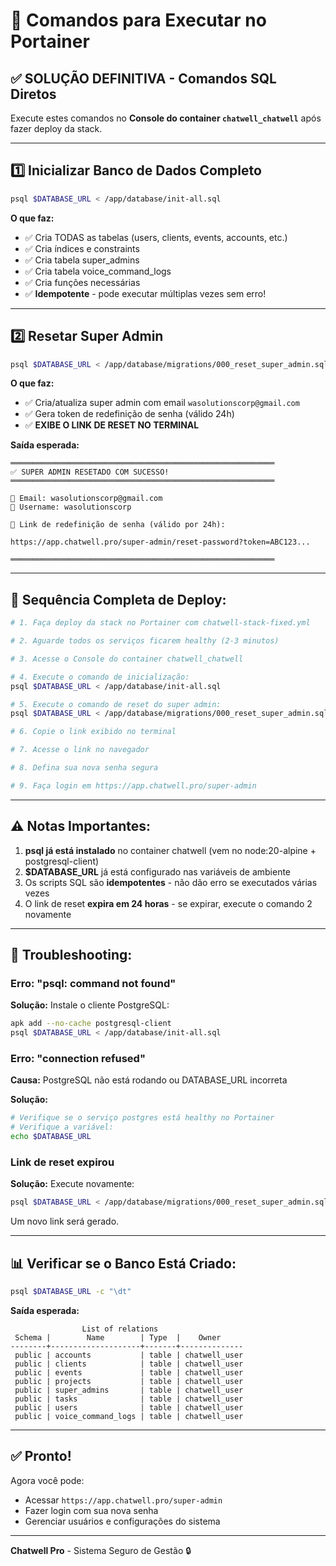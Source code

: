 # 🚀 Comandos para Executar no Portainer

## ✅ SOLUÇÃO DEFINITIVA - Comandos SQL Diretos

Execute estes comandos no **Console do container `chatwell_chatwell`** após fazer deploy da stack.

---

## 1️⃣ Inicializar Banco de Dados Completo

```bash
psql $DATABASE_URL < /app/database/init-all.sql
```

**O que faz:**
- ✅ Cria TODAS as tabelas (users, clients, events, accounts, etc.)
- ✅ Cria índices e constraints
- ✅ Cria tabela super_admins
- ✅ Cria tabela voice_command_logs
- ✅ Cria funções necessárias
- ✅ **Idempotente** - pode executar múltiplas vezes sem erro!

---

## 2️⃣ Resetar Super Admin

```bash
psql $DATABASE_URL < /app/database/migrations/000_reset_super_admin.sql
```

**O que faz:**
- ✅ Cria/atualiza super admin com email `wasolutionscorp@gmail.com`
- ✅ Gera token de redefinição de senha (válido 24h)
- ✅ **EXIBE O LINK DE RESET NO TERMINAL**

**Saída esperada:**
```
═══════════════════════════════════════════════════════════
✅ SUPER ADMIN RESETADO COM SUCESSO!
═══════════════════════════════════════════════════════════

📧 Email: wasolutionscorp@gmail.com
👤 Username: wasolutionscorp

🔐 Link de redefinição de senha (válido por 24h):

https://app.chatwell.pro/super-admin/reset-password?token=ABC123...

═══════════════════════════════════════════════════════════
```

---

## 🎯 Sequência Completa de Deploy:

```bash
# 1. Faça deploy da stack no Portainer com chatwell-stack-fixed.yml

# 2. Aguarde todos os serviços ficarem healthy (2-3 minutos)

# 3. Acesse o Console do container chatwell_chatwell

# 4. Execute o comando de inicialização:
psql $DATABASE_URL < /app/database/init-all.sql

# 5. Execute o comando de reset do super admin:
psql $DATABASE_URL < /app/database/migrations/000_reset_super_admin.sql

# 6. Copie o link exibido no terminal

# 7. Acesse o link no navegador

# 8. Defina sua nova senha segura

# 9. Faça login em https://app.chatwell.pro/super-admin
```

---

## ⚠️ Notas Importantes:

1. **psql já está instalado** no container chatwell (vem no node:20-alpine + postgresql-client)
2. **$DATABASE_URL** já está configurado nas variáveis de ambiente
3. Os scripts SQL são **idempotentes** - não dão erro se executados várias vezes
4. O link de reset **expira em 24 horas** - se expirar, execute o comando 2 novamente

---

## 🔧 Troubleshooting:

### Erro: "psql: command not found"

**Solução:** Instale o cliente PostgreSQL:
```bash
apk add --no-cache postgresql-client
psql $DATABASE_URL < /app/database/init-all.sql
```

### Erro: "connection refused"

**Causa:** PostgreSQL não está rodando ou DATABASE_URL incorreta

**Solução:**
```bash
# Verifique se o serviço postgres está healthy no Portainer
# Verifique a variável:
echo $DATABASE_URL
```

### Link de reset expirou

**Solução:** Execute novamente:
```bash
psql $DATABASE_URL < /app/database/migrations/000_reset_super_admin.sql
```

Um novo link será gerado.

---

## 📊 Verificar se o Banco Está Criado:

```bash
psql $DATABASE_URL -c "\dt"
```

**Saída esperada:**
```
                List of relations
 Schema |        Name        | Type  |    Owner
--------+--------------------+-------+--------------
 public | accounts           | table | chatwell_user
 public | clients            | table | chatwell_user
 public | events             | table | chatwell_user
 public | projects           | table | chatwell_user
 public | super_admins       | table | chatwell_user
 public | tasks              | table | chatwell_user
 public | users              | table | chatwell_user
 public | voice_command_logs | table | chatwell_user
```

---

## ✅ Pronto!

Agora você pode:
- Acessar `https://app.chatwell.pro/super-admin`
- Fazer login com sua nova senha
- Gerenciar usuários e configurações do sistema

---

**Chatwell Pro** - Sistema Seguro de Gestão 🔒

